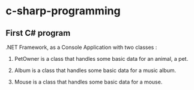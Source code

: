 # c-sharp-programming
## First C# program 
  .NET  Framework, as a Console Application with two classes :
  1. PetOwner is a class that handles some basic data for an animal, a pet.
  
  2. Album is a class that handles some basic data for a music album.
  
  3. Mouse is a class that handles some basic data for a mouse.
